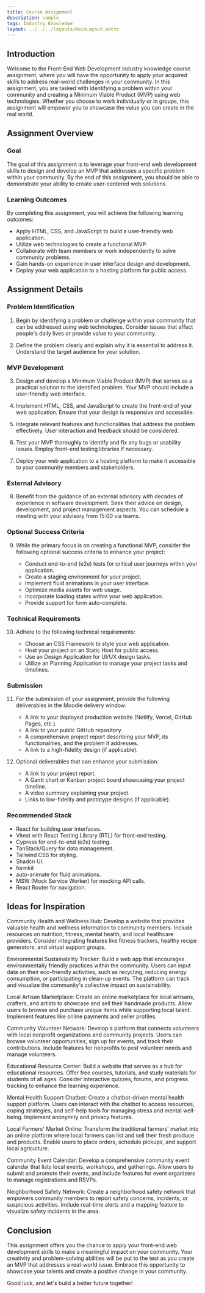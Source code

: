 ```yaml
---
title: Course Assignment
description: sample
tags: Industry Knowledge
layout: ../../../layouts/MainLayout.astro
---
```


## Introduction

Welcome to the Front-End Web Development industry knowledge course assignment, where you will have the opportunity to apply your acquired skills to address real-world challenges in your community. In this assignment, you are tasked with identifying a problem within your community and creating a Minimum Viable Product (MVP) using web technologies. Whether you choose to work individually or in groups, this assignment will empower you to showcase the value you can create in the real world.

## Assignment Overview

### Goal

The goal of this assignment is to leverage your front-end web development skills to design and develop an MVP that addresses a specific problem within your community. By the end of this assignment, you should be able to demonstrate your ability to create user-centered web solutions.

### Learning Outcomes

By completing this assignment, you will achieve the following learning outcomes:

- Apply HTML, CSS, and JavaScript to build a user-friendly web application.
- Utilize web technologies to create a functional MVP.
- Collaborate with team members or work independently to solve community problems.
- Gain hands-on experience in user interface design and development.
- Deploy your web application to a hosting platform for public access.

## Assignment Details

### Problem Identification

1. Begin by identifying a problem or challenge within your community that can be addressed using web technologies. Consider issues that affect people's daily lives or provide value to your community.

2. Define the problem clearly and explain why it is essential to address it. Understand the target audience for your solution.

### MVP Development

3. Design and develop a Minimum Viable Product (MVP) that serves as a practical solution to the identified problem. Your MVP should include a user-friendly web interface.

4. Implement HTML, CSS, and JavaScript to create the front-end of your web application. Ensure that your design is responsive and accessible.

5. Integrate relevant features and functionalities that address the problem effectively. User interaction and feedback should be considered.

6. Test your MVP thoroughly to identify and fix any bugs or usability issues. Employ front-end testing libraries if necessary.

7. Deploy your web application to a hosting platform to make it accessible to your community members and stakeholders.

### External Advisory

8. Benefit from the guidance of an external advisory with decades of experience in software development. Seek their advice on design, development, and project management aspects. You can schedule a meeting with your advisory from 15:00 via teams.

### Optional Success Criteria

9. While the primary focus is on creating a functional MVP, consider the following optional success criteria to enhance your project:

   - Conduct end-to-end (e2e) tests for critical user journeys within your application.
   - Create a staging environment for your project.
   - Implement fluid animations in your user interface.
   - Optimize media assets for web usage.
   - Incorporate loading states within your web application.
   - Provide support for form auto-complete.

### Technical Requirements

10. Adhere to the following technical requirements:

    - Choose an CSS Framework to style your web application.
    - Host your project on an Static Host for public access.
    - Use an Design Application for UI/UX design tasks.
    - Utilize an Planning Application to manage your project tasks and timelines.

### Submission

11. For the submission of your assignment, provide the following deliverables in the Moodle delivery window:

    - A link to your deployed production website (Netlify, Vercel, GitHub Pages, etc.).
    - A link to your public GitHub repository.
    - A comprehensive project report describing your MVP, its functionalities, and the problem it addresses.
    - A link to a high-fidelity design (if applicable).

12. Optional deliverables that can enhance your submission:

    - A link to your project report.
    - A Gantt chart or Kanban project board showcasing your project timeline.
    - A video summary explaining your project.
    - Links to low-fidelity and prototype designs (if applicable).

### Recommended Stack

- React for building user interfaces.
- Vitest with React Testing Library (RTL) for front-end testing.
- Cypress for end-to-end (e2e) testing.
- TanStack/Query for data management.
- Tailwind CSS for styling.
- Shadcn UI.
- formkit
- auto-animate for fluid animations.
- MSW (Mock Service Worker) for mocking API calls.
- React Router for navigation.

## Ideas for Inspiration

Community Health and Wellness Hub: Develop a website that provides valuable health and wellness information to community members. Include resources on nutrition, fitness, mental health, and local healthcare providers. Consider integrating features like fitness trackers, healthy recipe generators, and virtual support groups.

Environmental Sustainability Tracker: Build a web app that encourages environmentally friendly practices within the community. Users can input data on their eco-friendly activities, such as recycling, reducing energy consumption, or participating in clean-up events. The platform can track and visualize the community's collective impact on sustainability.

Local Artisan Marketplace: Create an online marketplace for local artisans, crafters, and artists to showcase and sell their handmade products. Allow users to browse and purchase unique items while supporting local talent. Implement features like online payments and seller profiles.

Community Volunteer Network: Develop a platform that connects volunteers with local nonprofit organizations and community projects. Users can browse volunteer opportunities, sign up for events, and track their contributions. Include features for nonprofits to post volunteer needs and manage volunteers.

Educational Resource Center: Build a website that serves as a hub for educational resources. Offer free courses, tutorials, and study materials for students of all ages. Consider interactive quizzes, forums, and progress tracking to enhance the learning experience.

Mental Health Support Chatbot: Create a chatbot-driven mental health support platform. Users can interact with the chatbot to access resources, coping strategies, and self-help tools for managing stress and mental well-being. Implement anonymity and privacy features.

Local Farmers' Market Online: Transform the traditional farmers' market into an online platform where local farmers can list and sell their fresh produce and products. Enable users to place orders, schedule pickups, and support local agriculture.

Community Event Calendar: Develop a comprehensive community event calendar that lists local events, workshops, and gatherings. Allow users to submit and promote their events, and include features for event organizers to manage registrations and RSVPs.

Neighborhood Safety Network: Create a neighborhood safety network that empowers community members to report safety concerns, incidents, or suspicious activities. Include real-time alerts and a mapping feature to visualize safety incidents in the area.

## Conclusion

This assignment offers you the chance to apply your front-end web development skills to make a meaningful impact on your community. Your creativity and problem-solving abilities will be put to the test as you create an MVP that addresses a real-world issue. Embrace this opportunity to showcase your talents and create a positive change in your community.

Good luck, and let's build a better future together!
